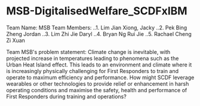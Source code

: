 # MSB-DigitalisedWelfare_SCDFxIBM
Team Name: MSB
Team Members:
..1. Lim Jian Xiong, Jacky
..2. Pek Bing Zheng Jordan
..3. Lim Zhi Jie Daryl
..4. Bryan Ng Rui Jie
..5. Rachael Cheng Zi Xuan

Team MSB's problem statement: Climate change is inevitable, with projected increase in temperatures leading to phenomena such as the Urban Heat Island effect. This leads to an environment and climate where it is increasingly physically challenging for First Responders to train and operate to maximum efficiency and performance. How might SCDF leverage wearables or other technologies to provide relief or enhancement in harsh operating conditions and maximise the safety, health and performance of First Responders during training and operations?
